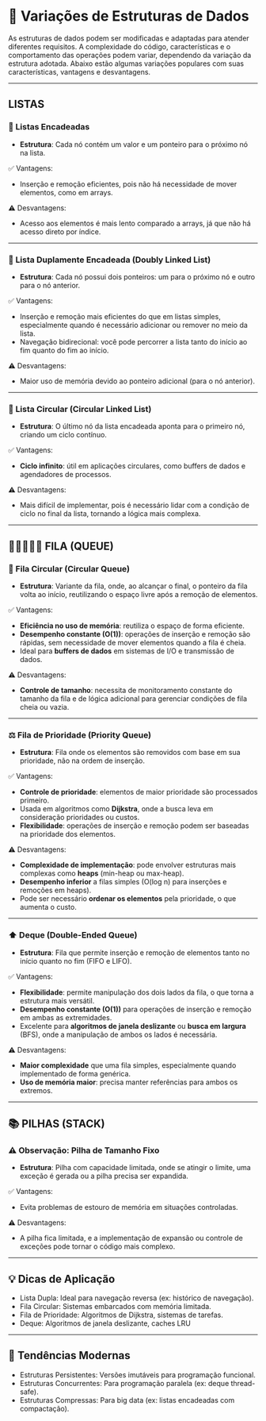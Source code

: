 # 📌 Variações de Estruturas de Dados

As estruturas de dados podem ser modificadas e adaptadas para atender diferentes requisitos.
A complexidade do código, características e o comportamento das operações podem variar,
dependendo da variação da estrutura adotada. Abaixo estão algumas variações populares com
suas características, vantagens e desvantagens.

---

## LISTAS

### 🔗 Listas Encadeadas

- **Estrutura**: Cada nó contém um valor e um ponteiro para o próximo nó na lista.

✅ Vantagens:

- Inserção e remoção eficientes, pois não há necessidade de mover elementos, como em arrays.

⚠️ Desvantagens:

- Acesso aos elementos é mais lento comparado a arrays, já que não há acesso direto por índice.

---

### 🔄 Lista Duplamente Encadeada (Doubly Linked List)

- **Estrutura**: Cada nó possui dois ponteiros: um para o próximo nó e outro para o nó anterior.

✅ Vantagens:

- Inserção e remoção mais eficientes do que em listas simples, especialmente quando
  é necessário adicionar ou remover no meio da lista.
- Navegação bidirecional: você pode percorrer a lista tanto do início ao fim quanto do fim ao início.

⚠️ Desvantagens:

- Maior uso de memória devido ao ponteiro adicional (para o nó anterior).

---

### 🔁 Lista Circular (Circular Linked List)

- **Estrutura**: O último nó da lista encadeada aponta para o primeiro nó, criando um ciclo contínuo.

✅ Vantagens:

- **Ciclo infinito**: útil em aplicações circulares, como buffers de dados e agendadores de processos.

⚠️ Desvantagens:

- Mais difícil de implementar, pois é necessário lidar com a condição de ciclo no final da lista, tornando a lógica mais complexa.

---

## 🚶🚶‍♀️🚶‍♂️ FILA (QUEUE)

### 🔄 Fila Circular (Circular Queue)

- **Estrutura**: Variante da fila, onde, ao alcançar o final, o ponteiro da fila volta ao início, reutilizando o espaço livre após a remoção de elementos.

✅ Vantagens:

- **Eficiência no uso de memória**: reutiliza o espaço de forma eficiente.
- **Desempenho constante (O(1))**: operações de inserção e remoção são rápidas, sem necessidade de mover elementos quando a fila é cheia.
- Ideal para **buffers de dados** em sistemas de I/O e transmissão de dados.

⚠️ Desvantagens:

- **Controle de tamanho**: necessita de monitoramento constante do tamanho da fila e de lógica adicional para gerenciar condições de fila cheia ou vazia.

---

### ⚖️ Fila de Prioridade (Priority Queue)

- **Estrutura**: Fila onde os elementos são removidos com base em sua prioridade, não na ordem de inserção.

✅ Vantagens:

- **Controle de prioridade**: elementos de maior prioridade são processados primeiro.
- Usada em algoritmos como **Dijkstra**, onde a busca leva em consideração prioridades ou custos.
- **Flexibilidade**: operações de inserção e remoção podem ser baseadas na prioridade dos elementos.

⚠️ Desvantagens:

- **Complexidade de implementação**: pode envolver estruturas mais complexas como **heaps** (min-heap ou max-heap).
- **Desempenho inferior** a filas simples (O(log n) para inserções e remoções em heaps).
- Pode ser necessário **ordenar os elementos** pela prioridade, o que aumenta o custo.

---

### ⬆️ Deque (Double-Ended Queue)

- **Estrutura**: Fila que permite inserção e remoção de elementos tanto no início quanto no fim (FIFO e LIFO).

✅ Vantagens:

- **Flexibilidade**: permite manipulação dos dois lados da fila, o que torna a estrutura mais versátil.
- **Desempenho constante (O(1))** para operações de inserção e remoção em ambas as extremidades.
- Excelente para **algoritmos de janela deslizante** ou **busca em largura** (BFS), onde a manipulação de ambos os lados é necessária.

⚠️ Desvantagens:

- **Maior complexidade** que uma fila simples, especialmente quando implementado de forma genérica.
- **Uso de memória maior**: precisa manter referências para ambos os extremos.

---

## 📚 PILHAS (STACK)

### ⚠️ Observação: Pilha de Tamanho Fixo

- **Estrutura**: Pilha com capacidade limitada, onde se atingir o limite, uma exceção é gerada ou a pilha precisa ser expandida.

✅ Vantagens:

- Evita problemas de estouro de memória em situações controladas.

⚠️ Desvantagens:

- A pilha fica limitada, e a implementação de expansão ou controle de exceções pode tornar o código mais complexo.

---

## 💡 Dicas de Aplicação

- Lista Dupla: Ideal para navegação reversa (ex: histórico de navegação).
- Fila Circular: Sistemas embarcados com memória limitada.
- Fila de Prioridade: Algoritmos de Dijkstra, sistemas de tarefas.
- Deque: Algoritmos de janela deslizante, caches LRU

---

## 🔮 Tendências Modernas

- Estruturas Persistentes: Versões imutáveis para programação funcional.
- Estruturas Concurrentes: Para programação paralela (ex: deque thread-safe).
- Estruturas Compressas: Para big data (ex: listas encadeadas com compactação).
